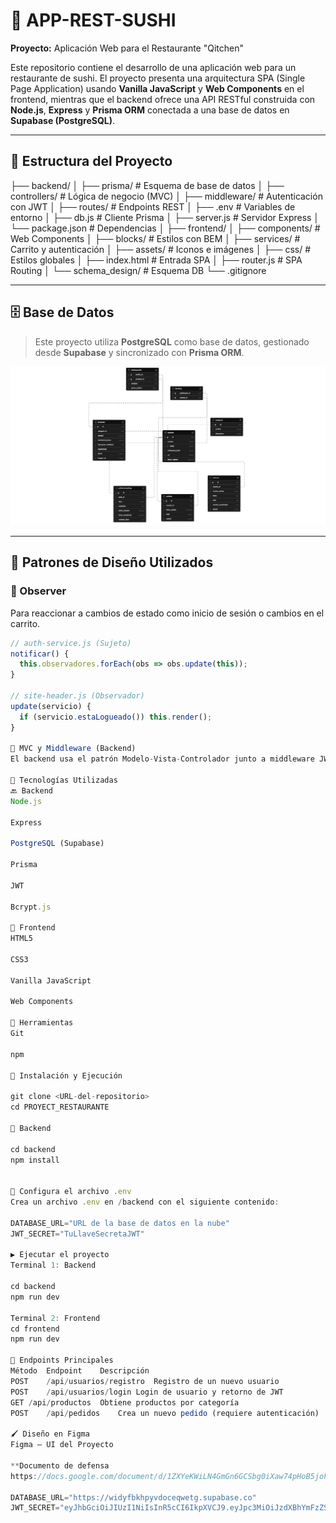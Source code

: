 # 🍣 APP-REST-SUSHI  
**Proyecto:** Aplicación Web para el Restaurante "Qitchen"

Este repositorio contiene el desarrollo de una aplicación web para un restaurante de sushi. El proyecto presenta una arquitectura SPA (Single Page Application) usando **Vanilla JavaScript** y **Web Components** en el frontend, mientras que el backend ofrece una API RESTful construida con **Node.js**, **Express** y **Prisma ORM** conectada a una base de datos en **Supabase (PostgreSQL)**.

---

## 📁 Estructura del Proyecto

├── backend/
│ ├── prisma/ # Esquema de base de datos
│ ├── controllers/ # Lógica de negocio (MVC)
│ ├── middleware/ # Autenticación con JWT
│ ├── routes/ # Endpoints REST
│ ├── .env # Variables de entorno
│ ├── db.js # Cliente Prisma
│ ├── server.js # Servidor Express
│ └── package.json # Dependencias
│
├── frontend/
│ ├── components/ # Web Components
│ ├── blocks/ # Estilos con BEM
│ ├── services/ # Carrito y autenticación
│ ├── assets/ # Iconos e imágenes
│ ├── css/ # Estilos globales
│ ├── index.html # Entrada SPA
│ ├── router.js # SPA Routing
│ └── schema_design/ # Esquema DB
└── .gitignore

---

## 🗄️ Base de Datos

> Este proyecto utiliza **PostgreSQL** como base de datos, gestionado desde **Supabase** y sincronizado con **Prisma ORM**.

![Base de datos](/schema_design/supabase-schema-widyfbkhpyvdoceqwetg.png)

---

## 🧱 Patrones de Diseño Utilizados

### 🔁 Observer
Para reaccionar a cambios de estado como inicio de sesión o cambios en el carrito.

```js
// auth-service.js (Sujeto)
notificar() {
  this.observadores.forEach(obs => obs.update(this));
}

// site-header.js (Observador)
update(servicio) {
  if (servicio.estaLogueado()) this.render();
}

🧠 MVC y Middleware (Backend)
El backend usa el patrón Modelo-Vista-Controlador junto a middleware JWT para verificación de usuarios autenticados.

🧰 Tecnologías Utilizadas
🔙 Backend
Node.js

Express

PostgreSQL (Supabase)

Prisma

JWT

Bcrypt.js

🎨 Frontend
HTML5

CSS3

Vanilla JavaScript

Web Components

🔧 Herramientas
Git

npm

🚀 Instalación y Ejecución

git clone <URL-del-repositorio>
cd PROYECT_RESTAURANTE

🔧 Backend

cd backend
npm install


🔐 Configura el archivo .env
Crea un archivo .env en /backend con el siguiente contenido:

DATABASE_URL="URL de la base de datos en la nube"
JWT_SECRET="TuLlaveSecretaJWT"

▶️ Ejecutar el proyecto
Terminal 1: Backend

cd backend
npm run dev

Terminal 2: Frontend
cd frontend
npm run dev

📡 Endpoints Principales
Método	Endpoint	Descripción
POST	/api/usuarios/registro	Registro de un nuevo usuario
POST	/api/usuarios/login	Login de usuario y retorno de JWT
GET	/api/productos	Obtiene productos por categoría
POST	/api/pedidos	Crea un nuevo pedido (requiere autenticación)

🖌️ Diseño en Figma
Figma – UI del Proyecto

**Documento de defensa
https://docs.google.com/document/d/1ZXYeKWiLN4GmGn6GCSbg0iXaw74pHoB5jokzgdGC-88/edit?usp=sharing

DATABASE_URL="https://widyfbkhpyvdoceqwetg.supabase.co"
JWT_SECRET="eyJhbGciOiJIUzI1NiIsInR5cCI6IkpXVCJ9.eyJpc3MiOiJzdXBhYmFzZSIsInJlZiI6IndpZHlmYmtocHl2ZG9jZXF3ZXRnIiwicm9sZSI6ImFub24iLCJpYXQiOjE3NTEyNzg4NDcsImV4cCI6MjA2Njg1NDg0N30.oBJAVHbem4q9MRIasqsWoCsCxMd-W5CDDrDlwO7AbOA"

